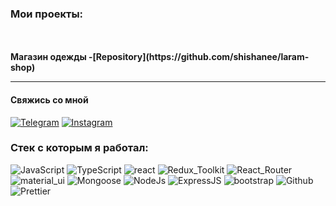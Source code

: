 
### Мои проекты:
<br>
<br><b>Магазин одежды -[Repository](https://github.com/shishanee/laram-shop)</b>
<br/>


---


#### Свяжись со мной

[![Telegram](https://img.shields.io/badge/Telegram-111111?style=for-the-badge&logo=telegram)](https://t.me/rasvom)
[![Instagram](https://img.shields.io/badge/Instagram-111111?style=for-the-badge&logo=instagram)](https://www.instagram.com/rasvom/)

### Стек с которым я работал:

![JavaScript](https://img.shields.io/badge/JavaScript-111111?style=for-the-badge&logo=JavaScript)
![TypeScript](https://img.shields.io/badge/TypeScript-111111?style=for-the-badge&logo=TypeScript)
![react](https://img.shields.io/badge/react-111111?style=for-the-badge&logo=React)
![Redux_Toolkit](https://img.shields.io/badge/Redux_Toolkit-111111?style=for-the-badge&logo=Redux)
![React_Router](https://img.shields.io/badge/React_Router-111111?style=for-the-badge&logo=ReactRouter)
![material_ui](https://img.shields.io/badge/material_ui-111111?style=for-the-badge&logo=MaterialUI)
![Mongoose](https://img.shields.io/badge/Mongoose-111111?style=for-the-badge&logo=MongoDB)
![NodeJs](https://img.shields.io/badge/NodeJs-111111?style=for-the-badge&logo=Node.js)
![ExpressJS](https://img.shields.io/badge/ExpressJS-111111?style=for-the-badge&logo=Express)
![bootstrap](https://img.shields.io/badge/bootstrap-111111?style=for-the-badge&logo=Bootstrap)
![Github](https://img.shields.io/badge/Github-111111?style=for-the-badge&logo=GitHub)
![Prettier](https://img.shields.io/badge/Prettier-111111?style=for-the-badge&logo=Prettier)

